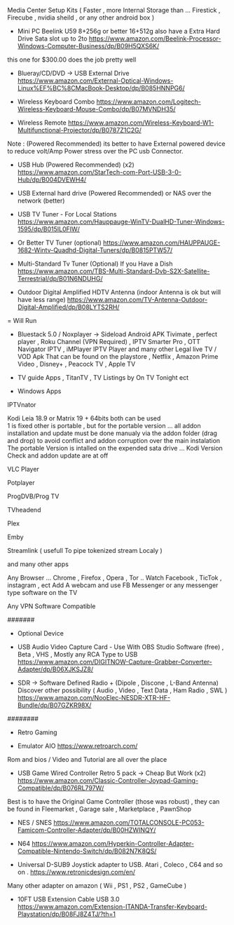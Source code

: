 
Media Center Setup Kits  ( Faster , more Internal Storage  than ... Firestick , Firecube , nvidia sheild , or any other android box )

- Mini PC Beelink U59 8+256g or better 16+512g  also have a Extra Hard Drive Sata slot up to 2to
https://www.amazon.com/Beelink-Processor-Windows-Computer-Business/dp/B09H5QXS6K/

this one for $300.00 does the job pretty well

- Blueray/CD/DVD -> USB External Drive
https://www.amazon.com/External-Optical-Windows-Linux%EF%BC%8CMacBook-Desktop/dp/B085HNNPG6/

- Wireless Keyboard Combo
https://www.amazon.com/Logitech-Wireless-Keyboard-Mouse-Combo/dp/B07MVNDH35/

- Wireless Remote
https://www.amazon.com/Wireless-Keyboard-W1-Multifunctional-Projector/dp/B0787Z1C2G/


Note : (Powered Recommended) its better to have External powered device to reduce volt/Amp Power stress over the PC usb Connector.

- USB Hub (Powered Recommended) (x2)
https://www.amazon.com/StarTech-com-Port-USB-3-0-Hub/dp/B004DVEWH4/

- USB External hard drive (Powered Recommended) or NAS over the network (better)

- USB TV Tuner - For Local Stations
https://www.amazon.com/Hauppauge-WinTV-DualHD-Tuner-Windows-1595/dp/B015IL0FIW/

- Or Better TV Tuner (optional)
https://www.amazon.com/HAUPPAUGE-1682-Wintv-Quadhd-Digital-Tuners/dp/B0815PTW57/

- Multi-Standard Tv Tuner (Optional) If you Have a Dish
https://www.amazon.com/TBS-Multi-Standard-Dvb-S2X-Satellite-Terrestrial/dp/B01N6NDUHG/

- Outdoor Digital Amplified HDTV Antenna (indoor Antenna is ok but will have less range)
https://www.amazon.com/TV-Antenna-Outdoor-Digital-Amplified/dp/B08LYTS2RH/



= Will Run 

- Bluestack 5.0 /  Noxplayer  -> Sideload Android APK
Tivimate , perfect player , Roku Channel (VPN Required) , IPTV Smarter Pro , OTT Navigator IPTV , iMPlayer IPTV Player
and many other Legal live TV / VOD  Apk That can be found on the playstore , Netflix , Amazon Prime Video , Disney+ , Peacock TV , Apple TV

- TV guide Apps , TitanTV , TV Listings by On TV Tonight  ect



- Windows Apps

IPTVnator

Kodi  Leia 18.9  or Matrix 19 +   64bits  both can be used  
1 is fixed  other is portable , but for the portable version ... all addon installation and  update must be done manualy via the addon folder (drag and drop) to avoid conflict and addon corruption over the main instalation
The portable Version is intalled on the expended sata drive  ... Kodi Version Check and  addon update are at off


VLC Player

Potplayer

ProgDVB/Prog TV

TVheadend

Plex

Emby

Streamlink ( usefull To pipe tokenized stream Localy )

and many other apps

Any Browser ...  Chrome , Firefox , Opera , Tor  .. Watch Facebook , TicTok , instagram ,  ect
Add A webcam and use FB Messenger or any messenger type software on the TV

Any VPN Software Compatible

#######

- Optional Device


- USB Audio Video Capture Card - Use With OBS Studio Software (free)   , Beta , VHS ,  Mostly any RCA Type to USB
https://www.amazon.com/DIGITNOW-Capture-Grabber-Converter-Adapter/dp/B06XJKSJZ8/


- SDR -> Software Defined Radio + (Dipole , Discone , L-Band  Antenna) Discover other possibility ( Audio , Video , Text Data , Ham Radio , SWL )
https://www.amazon.com/NooElec-NESDR-XTR-HF-Bundle/dp/B07GZKR98X/

########

- Retro Gaming 

- Emulator AIO
https://www.retroarch.com/

Rom and bios  / Video and Tutorial are all over the place

- USB Game Wired Controller Retro 5 pack -> Cheap But Work (x2)
https://www.amazon.com/Classic-Controller-Joypad-Gaming-Compatible/dp/B076RL797W/

Best is to have the Original Game Controller (those was robust) , they  can be found in Fleemarket , Garage sale , Marketplace , PawnShop

- NES / SNES
https://www.amazon.com/TOTALCONSOLE-PC053-Famicom-Controller-Adapter/dp/B00HZWINQY/

- N64
https://www.amazon.com/Hyperkin-Controller-Adapter-Compatible-Nintendo-Switch/dp/B082N7K8QS/

- Universal D-SUB9 Joystick adapter to USB.  Atari , Coleco , C64  and so on .
https://www.retronicdesign.com/en/

Many other adapter on amazon ( Wii , PS1 , PS2 , GameCube )

- 10FT USB Extension Cable USB 3.0
https://www.amazon.com/Extension-ITANDA-Transfer-Keyboard-Playstation/dp/B08FJ8Z4TJ/?th=1




